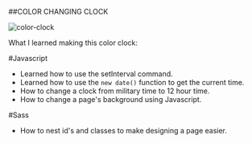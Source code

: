 ##COLOR CHANGING CLOCK

![color-clock](https://lh6.ggpht.com/wDs-9M4uVAoJ6gvZuM9AG3FRZwOov3W6Ch-thUfvZ28l8P0SPxI3Q5PI2HHryK25FNdU=w300)


What I learned making this color clock:

#Javascript
* Learned how to use the setInterval command.
* Learned how to use the `new date()` function to get the current time.
* How to change a clock from military time to 12 hour time.
* How to change a page's background using Javascript.


#Sass
* How to nest id's and classes to make designing a page easier.
